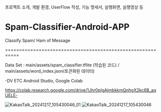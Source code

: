 프로젝트 소개, 개발 환경, UserFlow 작성, 기능 명세서, 실행화면, 실행영상 등
# Spam-Classifier-Android-APP
Classify Spam/ Ham of Message

===========================================================

Data Set : main/assets/spam_classifier.tflite (학습된 코드)
/ main/assets/word_index.json(토큰화된 데이터)

-DV ETC
 Android Studio, Google Colab

 https://colab.research.google.com/drive/1Jhr0pIgAjmbkkmQnhgX2kc6B_aqUELE-


![KakaoTalk_20241217_105430046_01](https://github.com/user-attachments/assets/c95be207-c8c4-4017-8fdb-2c53d58efa00)
![KakaoTalk_20241217_105430046](https://github.com/user-attachments/assets/3203f13d-facf-4bce-b05f-544db8a7c7a4)






